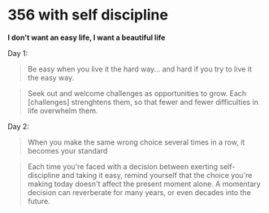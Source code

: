 # 356 with self discipline

**I don't want an easy life, I want a beautiful life**

Day 1:


> Be easy when you live it the hard way... and hard if you try to live it the easy way.

> Seek out and welcome challenges as opportunities to grow. Each [challenges] strenghtens them, so that fewer and fewer difficulties in life overwhelm them.


Day 2:


> When you make the same wrong choice several times in a row, it becomes your standard


> Each time you're faced with a decision between exerting self-discipline and taking it easy, remind yourself that the choice you're making today doesn't affect the present moment alone. A momentary decision can reverberate for many years, or even decades into the future.


